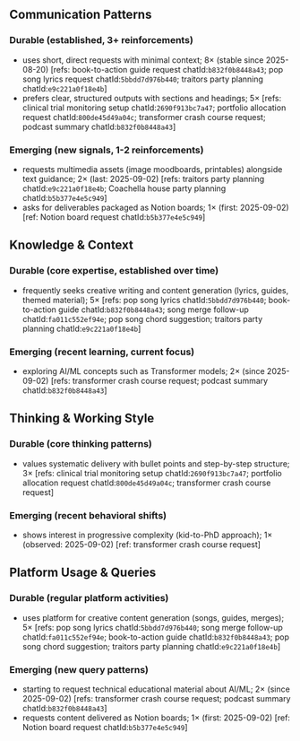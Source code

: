 ## Communication Patterns
### Durable (established, 3+ reinforcements)
- uses short, direct requests with minimal context; 8× (stable since 2025-08-20) [refs: book-to-action guide request chatId:`b832f0b8448a43`; pop song lyrics request chatId:`5bbdd7d976b440`; traitors party planning chatId:`e9c221a0f18e4b`]
- prefers clear, structured outputs with sections and headings; 5× [refs: clinical trial monitoring setup chatId:`2690f913bc7a47`; portfolio allocation request chatId:`800de45d49a04c`; transformer crash course request; podcast summary chatId:`b832f0b8448a43`]

### Emerging (new signals, 1-2 reinforcements)
- requests multimedia assets (image moodboards, printables) alongside text guidance; 2× (last: 2025-09-02) [refs: traitors party planning chatId:`e9c221a0f18e4b`; Coachella house party planning chatId:`b5b377e4e5c949`]
- asks for deliverables packaged as Notion boards; 1× (first: 2025-09-02) [ref: Notion board request chatId:`b5b377e4e5c949`]

## Knowledge & Context
### Durable (core expertise, established over time)
- frequently seeks creative writing and content generation (lyrics, guides, themed material); 5× [refs: pop song lyrics chatId:`5bbdd7d976b440`; book-to-action guide chatId:`b832f0b8448a43`; song merge follow-up chatId:`fa011c552ef94e`; pop song chord suggestion; traitors party planning chatId:`e9c221a0f18e4b`]

### Emerging (recent learning, current focus)
- exploring AI/ML concepts such as Transformer models; 2× (since 2025-09-02) [refs: transformer crash course request; podcast summary chatId:`b832f0b8448a43`]

## Thinking & Working Style
### Durable (core thinking patterns)
- values systematic delivery with bullet points and step-by-step structure; 3× [refs: clinical trial monitoring setup chatId:`2690f913bc7a47`; portfolio allocation request chatId:`800de45d49a04c`; transformer crash course request]

### Emerging (recent behavioral shifts)
- shows interest in progressive complexity (kid-to-PhD approach); 1× (observed: 2025-09-02) [ref: transformer crash course request]

## Platform Usage & Queries
### Durable (regular platform activities)
- uses platform for creative content generation (songs, guides, merges); 5× [refs: pop song lyrics chatId:`5bbdd7d976b440`; song merge follow-up chatId:`fa011c552ef94e`; book-to-action guide chatId:`b832f0b8448a43`; pop song chord suggestion; traitors party planning chatId:`e9c221a0f18e4b`]

### Emerging (new query patterns)
- starting to request technical educational material about AI/ML; 2× (since 2025-09-02) [refs: transformer crash course request; podcast summary chatId:`b832f0b8448a43`]
- requests content delivered as Notion boards; 1× (first: 2025-09-02) [ref: Notion board request chatId:`b5b377e4e5c949`]
